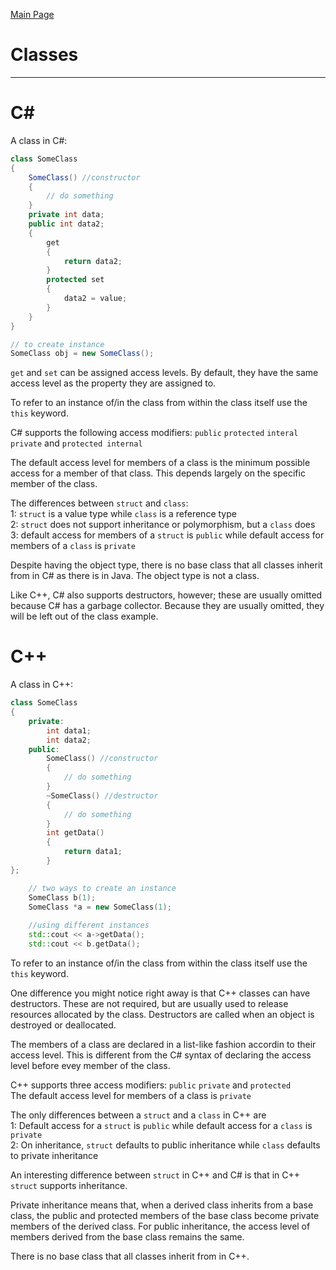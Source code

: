 [Main Page](README.md)

# Classes
-------------------------
C#
===
A class in C#: 
```C#
class SomeClass
{
	SomeClass() //constructor
	{
		// do something
	}
	private	int data;
	public int data2;
	{
		get
		{
			return data2;
		}
		protected set
		{
			data2 = value;
		}
	}
}

// to create instance
SomeClass obj = new SomeClass();
```
`get` and `set` can be assigned access levels. By default, they have the same access level as the property they are assigned to.  

To refer to an instance of/in the class from within the class itself use the `this` keyword. 

C# supports the following access modifiers: `public` `protected` `interal` `private` and `protected internal`

The default access level for members of a class is the minimum possible access for a member of that class. This depends largely on the specific member of the class.

The differences between `struct` and `class`:  
	1: `struct` is a value type while `class` is a reference type  
	2: `struct` does not support inheritance or polymorphism, but a `class` does  
	3: default access for members of a `struct` is `public` while default access for members of a `class` is `private`  

Despite having the object type, there is no base class that all classes inherit from in C# as there is in Java. The object type is not a class.  

Like C++, C# also supports destructors, however; these are usually omitted because C# has a garbage collector. Because they are usually omitted, they will be left out of the class example.  

C++
===
A class in C++:  
```C++
class SomeClass
{
	private:
		int data1;
		int data2;
	public: 
		SomeClass() //constructor
		{
			// do something
		}
		~SomeClass() //destructor
		{
			// do something
		}
		int getData()
		{
			return data1;
		}
};

	// two ways to create an instance
	SomeClass b(1);
	SomeClass *a = new SomeClass(1);
	
	//using different instances
	std::cout << a->getData();
	std::cout << b.getData();
```
To refer to an instance of/in the class from within the class itself use the `this` keyword.

One difference you might notice right away is that C++ classes can have destructors. These are not required, but are usually used to release resources allocated by the class. Destructors are called when an object is destroyed or deallocated.   

The members of a class are declared in a list-like fashion accordin to their access level. This is different from the C# syntax of declaring the access level before evey member of the class.  

C++ supports three access modifiers: `public` `private` and `protected`  
The default access level for members of a class is `private`  

The only differences between a `struct` and a `class` in C++ are  
	1: Default access for a `struct` is `public` while default access for a `class` is `private`  
	2: On inheritance, `struct` defaults to public inheritance while `class` defaults to private inheritance  

An interesting difference between `struct` in C++ and C# is that in C++ `struct` supports inheritance.  

Private inheritance means that, when a derived class inherits from a base class, the public and protected members of the base class become private members of the derived class. For public inheritance, the access level of members derived from the base class remains the same.  

There is no base class that all classes inherit from in C++.